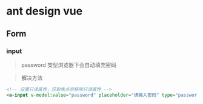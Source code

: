 # ant design vue

## Form

### input

> password 类型浏览器下会自动填充密码

> 解决方法

```html
<!-- 设置只读属性，获取焦点后移除只读属性 -->
<a-input v-model:value="password" placeholder="请输入密码" type="password" readonly="readonly" onfocus="this.removeAttribute('readonly')"/>
```

